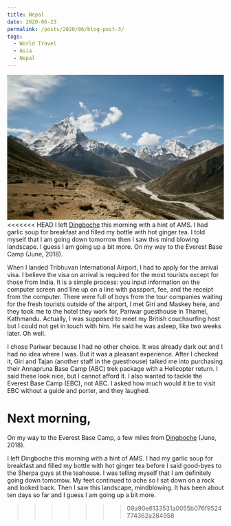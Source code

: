 ```yaml
---
title: Nepal
date: 2020-06-23
permalink: /posts/2020/06/blog-post-3/
tags:
  - World Travel
  - Asia
  - Nepal
---
```


![](/photograph/nepal.khumbu.1.png)
<<<<<<< HEAD
I left [Dingboche](https://goo.gl/maps/VJhhDz9UqBezfTvD9) this morning with a hint of AMS. I had garlic soup for breakfast and filled my bottle with hot ginger tea. I told myself that I am going down tomorrow then I saw this mind blowing landscape. I guess I am going up a bit more. On my way to the Everest Base Camp (June, 2018).

When I landed Tribhuvan International Airport, I had to apply for the arrival visa. I believe the visa on arrival is required for the most tourists except for those from India. It is a simple process: you input information on the computer screen and line up on a line with passport, fee, and the receipt from the computer. There were full of boys from the tour companies waiting for the fresh tourists outside of the airport, I met Giri and Maskey here, and they took me to the hotel they work for, Pariwar guesthouse in Thamel, Kathmandu. Actually, I was supposed to meet my British couchsurfing host but I could not get in touch with him. He said he was asleep, like two weeks later. Oh well.

I chose Pariwar because I had no other choice. It was already dark out and I had no idea where I was. But it was a pleasant experience. After I checked it, Giri and Tajan (another staff in the guesthouse) talked me into purchasing their Annapruna Base Camp (ABC) trek package with a Helicopter return. I said these look nice, but I cannot afford it. I also wanted to tackle the Everest Base Camp (EBC), not ABC. I asked how much would it be to visit EBC without a guide and porter, and they laughed. 

Next morning, 
=======
 On my way to the Everest Base Camp, a few miles from [Dingboche](https://goo.gl/maps/VJhhDz9UqBezfTvD9) (June, 2018).

I left Dingboche this morning with a hint of AMS. I had my garlic soup for breakfast and filled my bottle with hot ginger tea before I said good-byes to the Sherpa guys at the teahouse. I was telling myself that I am definitely going down tomorrow. My feet continued to ache so I sat down on a rock and looked back. Then I saw this landscape, mindblowing. It has been about ten days so far and I guess I am going up a bit more.
>>>>>>> 09a90e6133531a0055b076f9524774362a284958
